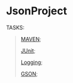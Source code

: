 # JsonProject
   
   TASKS:
   
> [MAVEN](https://github.com/lipik75/JsonProject/tree/master/src/main/java/superheroes);
>
> [JUnit](https://github.com/lipik75/JsonProject/tree/master/src/main/java/junit);
> 
> [Logging](https://github.com/lipik75/JsonProject/blob/master/src/main/java/superheroes/HeroesMain.java);
> 
> [GSON](https://github.com/lipik75/JsonProject/tree/master/src/main/java/person);
